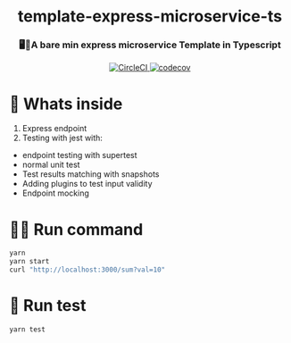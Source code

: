 <h1 align="center">template-express-microservice-ts</h1>
<h3 align="center">🖥️🍭A bare min express microservice Template in Typescript</h3>
<p align="center">
  <a href="https://circleci.com/gh/ayonious/template-express-microservice-ts">
    <img alt="CircleCI" src="https://circleci.com/gh/ayonious/template-express-microservice-ts.svg?style=svg">
  </a>
  <a href="https://codecov.io/gh/ayonious/template-express-microservice">
    <img alt="codecov" src="https://codecov.io/gh/ayonious/template-express-microservice/branch/master/graph/badge.svg">
  </a>
</p>

# 🧐 Whats inside

1. Express endpoint
2. Testing with jest with:

- endpoint testing with supertest
- normal unit test
- Test results matching with snapshots
- Adding plugins to test input validity
- Endpoint mocking

# 🏃‍♂️ Run command

```bash
yarn
yarn start
curl "http://localhost:3000/sum?val=10"
```

# 🧪 Run test

```bash
yarn test
```
